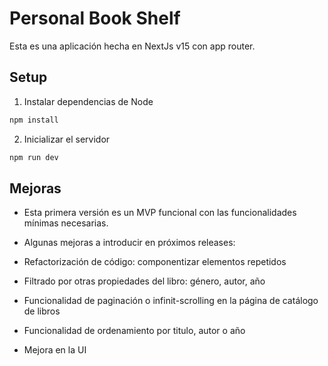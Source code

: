 # Personal Book Shelf

Esta es una aplicación hecha en NextJs v15 con app router.

## Setup

1. Instalar dependencias de Node

```bash
npm install
```

2. Inicializar el servidor

```bash
npm run dev
```

## Mejoras

- Esta primera versión es un MVP funcional con las funcionalidades mínimas necesarias.
- Algunas mejoras a introducir en próximos releases:

- Refactorización de código: componentizar elementos repetidos
- Filtrado por otras propiedades del libro: género, autor, año
- Funcionalidad de paginación o infinit-scrolling en la página de catálogo de libros
- Funcionalidad de ordenamiento por titulo, autor o año
- Mejora en la UI
